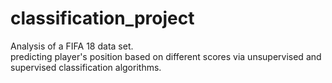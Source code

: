 # classification_project
Analysis of a FIFA 18 data set. <br/>
predicting player's position based on different scores via unsupervised and supervised classification algorithms.
